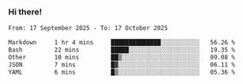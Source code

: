 ### Hi there!

<!--START_SECTION:waka-->

```txt
From: 17 September 2025 - To: 17 October 2025

Markdown     1 hr 4 mins     ██████████████░░░░░░░░░░░   56.26 %
Bash         22 mins         █████░░░░░░░░░░░░░░░░░░░░   19.35 %
Other        10 mins         ██▒░░░░░░░░░░░░░░░░░░░░░░   09.08 %
JSON         7 mins          █▓░░░░░░░░░░░░░░░░░░░░░░░   06.11 %
YAML         6 mins          █▒░░░░░░░░░░░░░░░░░░░░░░░   05.36 %
```

<!--END_SECTION:waka-->
